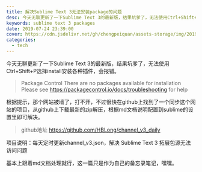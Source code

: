 ```yaml
---
title: 解决Sublime Text 3无法安装package的问题
desc: 今天无聊更新了一下Sublime Text 3的最新版，结果坑爹了，无法使用Ctrl+Shift+P选择install安装各种插件，会报错 Package Control There are no packages available for installation Please see https://packagecontrol.io/docs/troubleshooting for help
keywords: sublime text 3 packages
date: 2019-07-24 23:39:00
cover: https://cdn.jsdelivr.net/gh/chengpeiquan/assets-storage/img/2019/07/1-3.jpg
categories: 
  - tech
---
```


今天无聊更新了一下Sublime Text 3的最新版，结果坑爹了，无法使用Ctrl+Shift+P选择install安装各种插件，会报错。

>Package Control There are no packages available for installation Please see https://packagecontrol.io/docs/troubleshooting for help

根据提示，那个网站被墙了，打不开，不过很快在github上找到了一个同步这个网站的项目，从github上下载最新的zip解压，根据md文档说明配置到sublime的设置里即可解决。

>github地址 https://github.com/HBLong/channel_v3_daily

项目说明：每天定时更新channel_v3.json，解决 Sublime Text 3 拓展包源无法访问问题

基本上跟着md文档处理就行，这一篇只是作为自己的备忘录笔记，嘿嘿。